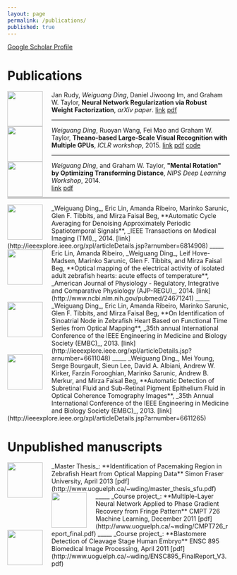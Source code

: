 ```yaml
---
layout: page
permalink: /publications/
published: true
---
```


[Google Scholar Profile](http://scholar.google.ca/citations?user=f7AS33oAAAAJ&hl=en)

# Publications

<img class="pubPic" style="float:left;margin-right:20px" src="http://www.uoguelph.ca/~wding/rudy2014neural.png" width=80 height=80> Jan Rudy, _Weiguang Ding_, Daniel Jiwoong Im, and Graham W. Taylor, **Neural Network Regularization via Robust Weight Factorization**, _arXiv paper_. [link](http://arxiv.org/abs/1412.6630) [pdf](http://arxiv.org/pdf/1412.6630.pdf)
_____

<img style="float:left;margin-right:20px" src="http://www.uoguelph.ca/~wding/ding2014theano.png" width="80" height="80"> _Weiguang Ding_, Ruoyan Wang, Fei Mao and Graham W. Taylor, **Theano-based Large-Scale Visual Recognition with Multiple GPUs**, _ICLR workshop_, 2015. [link](http://arxiv.org/abs/1412.2302) [pdf](http://arxiv.org/pdf/1412.2302.pdf) [code](https://github.com/uoguelph-mlrg/theano_alexnet)
_____

<img style="float:left;margin-right:20px" src="http://www.uoguelph.ca/~wding/ding2014mental.PNG" width="80" height="80"> _Weiguang Ding_, and Graham W. Taylor, **"Mental Rotation" by Optimizing Transforming Distance**, _NIPS Deep Learning Workshop_, 2014.   
[link](http://arxiv.org/abs/1406.3010) [pdf](http://arxiv.org/pdf/1406.3010.pdf)
_____

<img style="float:left;margin-right:20px" src="http://www.uoguelph.ca/~wding/ding2014automatic.png" width="80" height="80">
_Weiguang Ding_, Eric Lin, Amanda Ribeiro, Marinko Sarunic, Glen F. Tibbits, and Mirza Faisal Beg, **Automatic Cycle Averaging for Denoising Approximately Periodic Spatiotemporal Signals**, _IEEE Transactions on Medical Imaging (TMI)_, 2014. [link](http://ieeexplore.ieee.org/xpl/articleDetails.jsp?arnumber=6814908)
_____

<img style="float:left;margin-right:20px;margin-bottom:30px" src="http://www.uoguelph.ca/~wding/lin2013optical.png" width="80" height="80">
Eric Lin, Amanda Ribeiro, _Weiguang Ding_, Leif Hove-Madsen, Marinko Sarunic, Glen F. Tibbits, and Mirza Faisal Beg, **Optical mapping of the electrical activity of isolated adult zebrafish hearts: acute effects of temperature**, _American Journal of Physiology - Regulatory, Integrative and Comparative Physiology (AJP-REGU)_, 2014. [link](http://www.ncbi.nlm.nih.gov/pubmed/24671241)
_____

<img style="float:left;margin-right:20px;margin-bottom:30px" src="http://www.uoguelph.ca/~wding/ding2013identification.jpg" width="80" height="80">
_Weiguang Ding_, Eric Lin, Amanda Ribeiro, Marinko Sarunic, Glen F. Tibbits, and Mirza Faisal Beg, **On Identification of Sinoatrial Node in Zebrafish Heart Based on Functional Time Series from Optical Mapping**, _35th annual International Conference of the IEEE Engineering in Medicine and Biology Society (EMBC)_, 2013. [link](http://ieeexplore.ieee.org/xpl/articleDetails.jsp?arnumber=6611048)
_____

<img style="float:left;margin-right:20px;margin-bottom:50px" src="http://www.uoguelph.ca/~wding/ding2013automatic.jpg" width="80" height="80">
_Weiguang Ding_, Mei Young, Serge Bourgault, Sieun Lee, David A. Albiani, Andrew W. Kirker, Farzin Forooghian, Marinko Sarunic, Andrew B. Merkur, and Mirza Faisal Beg, **Automatic Detection of Subretinal Fluid and Sub-Retinal Pigment Epithelium Fluid in Optical Coherence Tomography Images**, _35th Annual International Conference of the IEEE Engineering in Medicine and Biology Society (EMBC)_, 2013. [link](http://ieeexplore.ieee.org/xpl/articleDetails.jsp?arnumber=6611265)

<!-- **________________________________________________________________________** -->
# Unpublished manuscripts

<img style="float:left;margin-right:20px;" src="http://www.uoguelph.ca/~wding/ding2013thesis.png" width="80" height="80">
_Master Thesis_: **Identification of Pacemaking Region in Zebrafish Heart from Optical Mapping Data** Simon Fraser University, April 2013   
[pdf](http://www.uoguelph.ca/~wding/master_thesis_sfu.pdf)
_____

<img style="float:left;margin-right:20px;" src="http://www.uoguelph.ca/~wding/CMPT726_report_final.jpg" width="80" height="80">
_Course project_: **Multiple-Layer Neural Network Applied to Phase Gradient Recovery from Fringe Pattern** CMPT 726 Machine Learning, December 2011     
[pdf](http://www.uoguelph.ca/~wding/CMPT726_report_final.pdf)
_____

<img style="float:left;margin-right:20px;" src="http://www.uoguelph.ca/~wding/ENSC895_FinalReport_V3.jpg" width="80" height="80">
_Course project_: **Blastomere Detection of Cleavage Stage Human Embryo** ENSC 895 Biomedical Image Processing, April 2011      
[pdf](http://www.uoguelph.ca/~wding/ENSC895_FinalReport_V3.pdf)